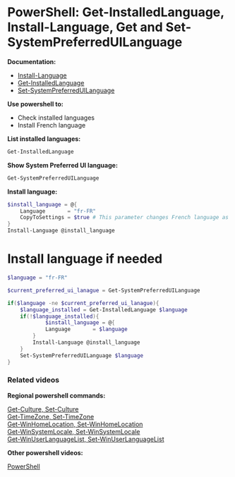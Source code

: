 # PowerShell: Get-InstalledLanguage, Install-Language, Get and Set-SystemPreferredUILanguage

<b>Documentation:</b>

* [Install-Language](https://learn.microsoft.com/en-us/powershell/module/languagepackmanagement/install-language?view=windowsserver2022-ps)
* [Get-InstalledLanguage](https://learn.microsoft.com/en-us/powershell/module/languagepackmanagement/get-installedlanguage?view=windowsserver2022-ps)
* [Set-SystemPreferredUILanguage](https://learn.microsoft.com/en-us/powershell/module/languagepackmanagement/set-systempreferreduilanguage?view=windowsserver2022-ps)

<b>Use powershell to:</b>

* Check installed languages
* Install French language

<b>List installed languages:</b>

```powershell
Get-InstalledLanguage
```

<b>Show System Preferred UI language:</b>

```powershell
Get-SystemPreferredUILanguage
```

<b>Install language:</b>

```powershell
$install_language = @{
    Language       = "fr-FR"
    CopyToSettings = $true # This parameter changes French language as default language for all users
}
Install-Language @install_language
```

# Install language if needed
```powershell
$language = "fr-FR"

$current_preferred_ui_lanague = Get-SystemPreferredUILanguage

if($language -ne $current_preferred_ui_lanague){
    $language_installed = Get-InstalledLanguage $language
    if(!$language_installed){
            $install_language = @{
            Language       = $language
        }
        Install-Language @install_language
    }
    Set-SystemPreferredUILanguage $language
}
```

### Related videos

<b>Regional powershell commands:</b>

[Get-Culture, Set-Culture](https://youtu.be/gS4BckaTKto) <br />
[Get-TimeZone, Set-TimeZone](https://youtu.be/fmoIfJwvH-I) <br />
[Get-WinHomeLocation, Set-WinHomeLocation](https://youtu.be/yWp_1L8YDoQ) <br />
[Get-WinSystemLocale, Set-WinSystemLocale](https://youtu.be/rCGlh3hp1fI) <br />
[Get-WinUserLanguageList, Set-WinUserLanguageList](https://youtu.be/Bhl-rLB8g28) <br />

<b>Other powershell videos:</b>

[PowerShell](https://www.youtube.com/playlist?list=PLVncjTDMNQ4RDyVzbV0_kpXCScTMgUw_A)